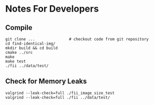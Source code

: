 # Notes For Developers

## Compile
```
git clone ...               # checkout code from git repository
cd find-identical-img/
mkdir build && cd build
cmake ../src
make
make test
./fii ../data/test/
```

## Check for Memory Leaks
```
valgrind --leak-check=full ./fii_image_size_test
valgrind --leak-check=full ./fii ../data/test/
```
